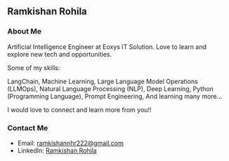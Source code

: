 ## Ramkishan Rohila

### About Me

Artificial Intelligence Engineer at Eoxys IT Solution. Love to learn and explore new tech and opportunities.

Some of my skills:

LangChain,
Machine Learning,
Large Language Model Operations (LLMOps),
Natural Language Processing (NLP),
Deep Learning,
Python (Programming Language),
Prompt Engineering,
And learning many more...

I would love to connect and learn more from you!!

### Contact Me
- Email: [ramkishannhr222@gmail.com](mailto:ramkishannhr222@gmail.com)
- LinkedIn: [Ramkishan Rohila](https://www.linkedin.com/in/ramkishanrohila/)
